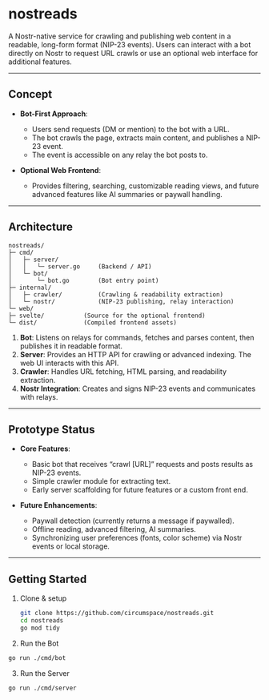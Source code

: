 # nostreads

A Nostr-native service for crawling and publishing web content in a readable, long-form format (NIP-23 events).
Users can interact with a bot directly on Nostr to request URL crawls or use an optional web interface for additional features.

---

## Concept

- **Bot-First Approach**:
  - Users send requests (DM or mention) to the bot with a URL.
  - The bot crawls the page, extracts main content, and publishes a NIP-23 event.
  - The event is accessible on any relay the bot posts to.

- **Optional Web Frontend**:
  - Provides filtering, searching, customizable reading views, and future advanced features like AI summaries or paywall handling.

---

## Architecture

```
nostreads/
├─ cmd/
│   ├─ server/
│   │   └─ server.go     (Backend / API)
│   └─ bot/
│       └─ bot.go        (Bot entry point)
├─ internal/
│   ├─ crawler/          (Crawling & readability extraction)
│   └─ nostr/            (NIP-23 publishing, relay interaction)
└─ web/
├─ svelte/           (Source for the optional frontend)
└─ dist/             (Compiled frontend assets)
```

1. **Bot**: Listens on relays for commands, fetches and parses content, then publishes it in readable format.
2. **Server**: Provides an HTTP API for crawling or advanced indexing. The web UI interacts with this API.
3. **Crawler**: Handles URL fetching, HTML parsing, and readability extraction.
4. **Nostr Integration**: Creates and signs NIP-23 events and communicates with relays.

---

## Prototype Status

- **Core Features**:
  - Basic bot that receives “crawl [URL]” requests and posts results as NIP-23 events.
  - Simple crawler module for extracting text.
  - Early server scaffolding for future features or a custom front end.

- **Future Enhancements**:
  - Paywall detection (currently returns a message if paywalled).
  - Offline reading, advanced filtering, AI summaries.
  - Synchronizing user preferences (fonts, color scheme) via Nostr events or local storage.

---

## Getting Started

1. Clone & setup
   ```bash
   git clone https://github.com/circumspace/nostreads.git
   cd nostreads
   go mod tidy
    ```
2. Run the Bot
  ```bash
  go run ./cmd/bot
  ```

3. Run the Server
  ```bash
  go run ./cmd/server
  ```
